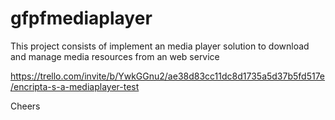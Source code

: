 # gfpfmediaplayer
This project consists of implement an media player solution to download and manage media resources from an web service


https://trello.com/invite/b/YwkGGnu2/ae38d83cc11dc8d1735a5d37b5fd517e/encripta-s-a-mediaplayer-test

Cheers
